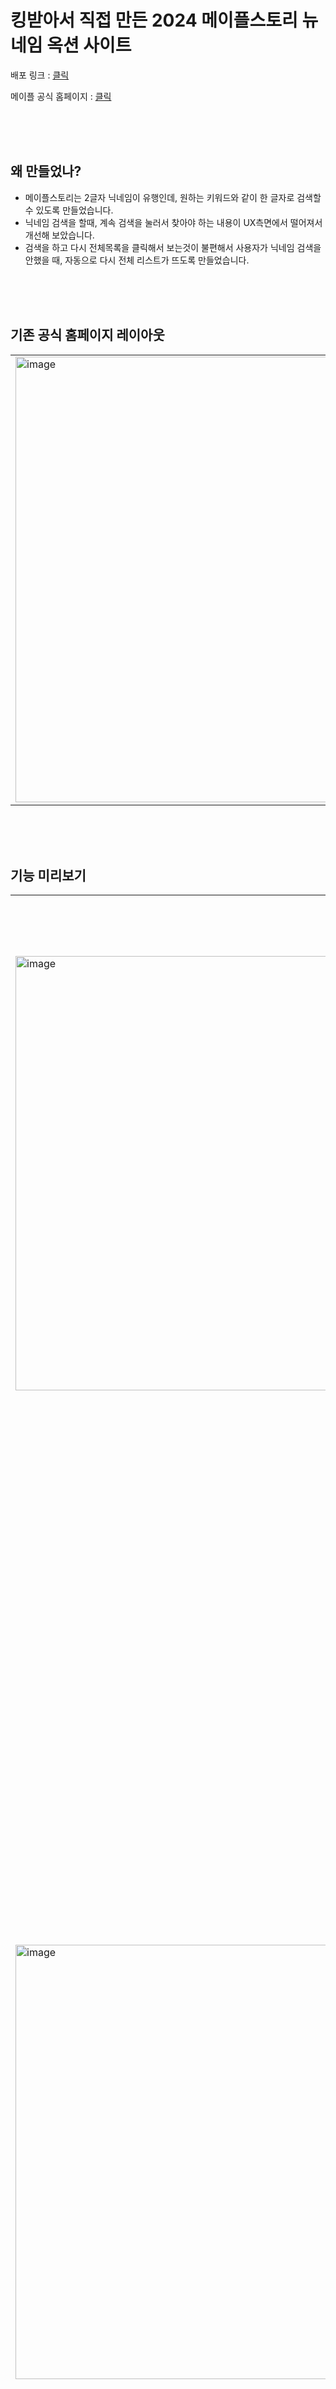 # 킹받아서 직접 만든 2024 메이플스토리 뉴네임 옥션 사이트

배포 링크 : [클릭](https://maple-nickname.vercel.app/) 
<br>

메이플 공식 홈페이지 : [클릭](https://maplestory.nexon.com/news/auction/2024/0823/popup)

<br>
<br>
<br>

## 왜 만들었나?
- 메이플스토리는 2글자 닉네임이 유행인데, 원하는 키워드와 같이 한 글자로 검색할 수 있도록 만들었습니다.
- 닉네임 검색을 할때, 계속 검색을 눌러서 찾아야 하는 내용이 UX측면에서 떨어져서 개선해 보았습니다.
- 검색을 하고 다시 전체목록을 클릭해서 보는것이 불편해서 사용자가 닉네임 검색을 안했을 때, 자동으로 다시 전체 리스트가 뜨도록 만들었습니다.

<br>
<br>
<br>

## 기존 공식 홈페이지 레이아웃
<table>
  <tr>
    <td>
      <img width="713" alt="image" src="https://github.com/user-attachments/assets/5e53ec6b-c0d0-4fdd-9a40-6e48e3f639c2">
    </td>
    <td>
    <img width="713" alt="image" src="https://github.com/user-attachments/assets/bbd82af1-a70e-4c98-9963-5ffafe5c3bbb">
    </td>
  </tr>
</table>

<br>
<br>
<br>

## 기능 미리보기
<table>
  <tr>
    <td>
      <img width="695" alt="image" src="https://github.com/user-attachments/assets/d3985cca-c9aa-413c-aef3-4290ac9ea887">
    </td>
    <td>
    - 총 닉네임 수를 표시하여 몇개의 닉네임 데이터가 있는지 직관적으로 확인이 가능합니다.
    </td>
  </tr>
  <tr>
    <td>
         <img width="695" alt="image" src="https://github.com/user-attachments/assets/c3a87446-86a9-4df2-bfb5-95058d62fc17">
    </td>
    <td>
      - 경매 시작일과 닉네임 검색을 하면, 해당 닉네임 리스트가 나옵니다. <br>
      - 사용자가 닉네임 검색을 안하고 경매 시작일만 검색 했을때 해당 경매 시작일만 나옵니다. <br>
      - 사용자가 검색내용을 비우면, 다시 전체 데이터를 자동으로 가져옵니다.
    </td>
  </tr>
</table>

